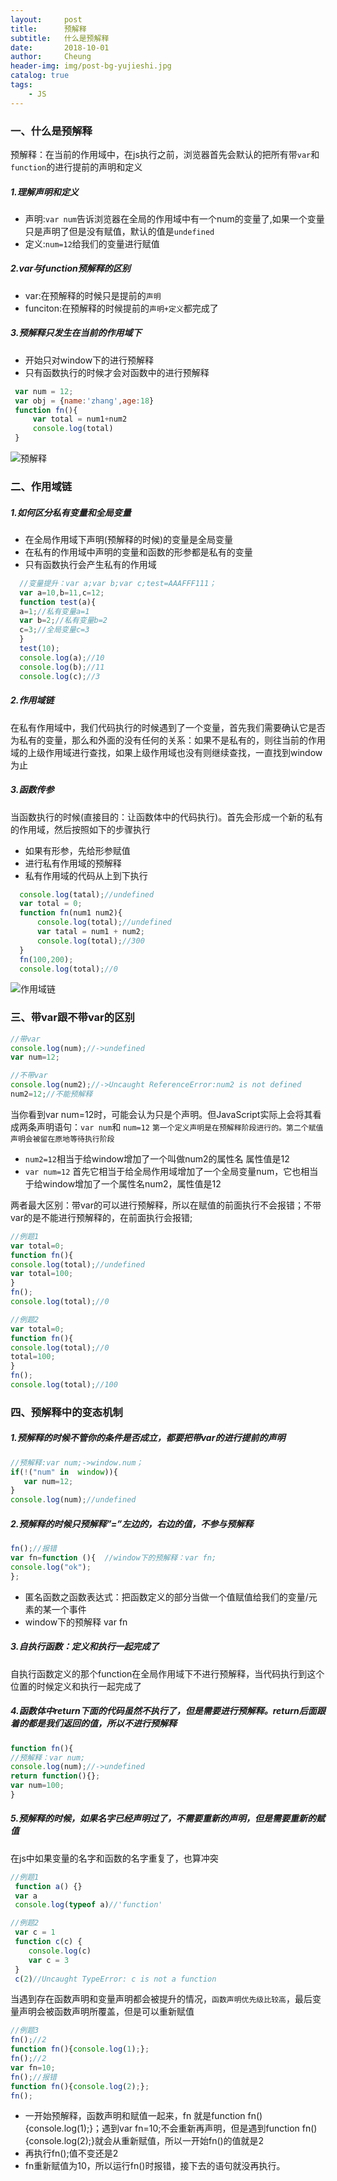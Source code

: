 ```yaml
---
layout:     post
title:      预解释
subtitle:   什么是预解释
date:       2018-10-01
author:     Cheung
header-img: img/post-bg-yujieshi.jpg
catalog: true
tags:
    - JS
---
```


### 一、什么是预解释

  预解释：在当前的作用域中，在js执行之前，浏览器首先会默认的把所有带`var`和`function`的进行提前的声明和定义

#####  1.理解声明和定义

  * 声明:`var num`告诉浏览器在全局的作用域中有一个num的变量了,如果一个变量只是声明了但是没有赋值，默认的值是`undefined `
  * 定义:`num=12`给我们的变量进行赋值 

#####  2.var与function预解释的区别
  
  * var:在预解释的时候只是提前的`声明`
  * funciton:在预解释的时候提前的`声明+定义`都完成了 

#####  3.预解释只发生在当前的作用域下

  * 开始只对window下的进行预解释
  * 只有函数执行的时候才会对函数中的进行预解释

  ```js
   var num = 12;
   var obj = {name:'zhang',age:18}
   function fn(){
       var total = num1+num2
       console.log(total)
   }
  ```
  ![预解释](https://img.alicdn.com/imgextra/i4/2445381426/O1CN01eF5bVa1MP9HjD1XmX_!!2445381426.png)

### 二、作用域链

##### 1.如何区分私有变量和全局变量
   
  * 在全局作用域下声明(预解释的时候)的变量是全局变量 
  * 在私有的作用域中声明的变量和函数的形参都是私有的变量
  * 只有函数执行会产生私有的作用域
  ```js
    //变量提升：var a;var b;var c;test=AAAFFF111；
    var a=10,b=11,c=12;
    function test(a){
    a=1;//私有变量a=1
    var b=2;//私有变量b=2
    c=3;//全局变量c=3
    }
    test(10);
    console.log(a);//10
    console.log(b);//11
    console.log(c);//3
  ``` 
  
##### 2.作用域链

在私有作用域中，我们代码执行的时候遇到了一个变量，首先我们需要确认它是否为私有的变量，那么和外面的没有任何的关系：如果不是私有的，则往当前的作用域的上级作用域进行查找，如果上级作用域也没有则继续查找，一直找到window为止   

##### 3.函数传参
   
   当函数执行的时候(直接目的：让函数体中的代码执行)。首先会形成一个新的私有的作用域，然后按照如下的步骤执行 

   * 如果有形参，先给形参赋值
   * 进行私有作用域的预解释 
   * 私有作用域的代码从上到下执行 

   ```js
     console.log(tatal);//undefined
     var total = 0;
     function fn(num1 num2){
         console.log(total);//undefined
         var tatal = num1 + num2;
         console.log(total);//300
     }
     fn(100,200);
     console.log(total);//0
   ```
   ![作用域链](https://img.alicdn.com/imgextra/i4/2445381426/O1CN01uetxwH1MP9HklqaBJ_!!2445381426.png)
   

### 三、带var跟不带var的区别

```js
//带var
console.log(num);//->undefined
var num=12;
```

```js
//不带var
console.log(num2);//->Uncaught ReferenceError:num2 is not defined 
num2=12;//不能预解释
```

当你看到var num=12时，可能会认为只是个声明。但JavaScript实际上会将其看成两条声明语句：`var num`和 `num=12` `第一个定义声明是在预解释阶段进行的。第二个赋值声明会被留在原地等待执行阶段`
* `num2=12`相当于给window增加了一个叫做num2的属性名 
属性值是12 
* `var num=12` 首先它相当于给全局作用域增加了一个全局变量num，它也相当于给window增加了一个属性名num2，属性值是12

两者最大区别：带var的可以进行预解释，所以在赋值的前面执行不会报错；不带var的是不能进行预解释的，在前面执行会报错;
```js
//例题1
var total=0;
function fn(){
console.log(total);//undefined
var total=100;
}
fn();
console.log(total);//0
```
```js
//例题2
var total=0;
function fn(){
console.log(total);//0
total=100;
}
fn();
console.log(total);//100
```
### 四、预解释中的变态机制
##### 1.预解释的时候不管你的条件是否成立，都要把带var的进行提前的声明
```js
//预解释:var num;->window.num；
if(!("num" in  window)){
   var num=12;  
}
console.log(num);//undefined
```

##### 2.预解释的时候只预解释”=”左边的，右边的值，不参与预解释
```js
fn();//报错
var fn=function (){  //window下的预解释：var fn;
console.log("ok");
};
```
  * 匿名函数之函数表达式：把函数定义的部分当做一个值赋值给我们的变量/元素的某一个事件 
  * window下的预解释 var fn

##### 3.自执行函数：定义和执行一起完成了
自执行函数定义的那个function在全局作用域下不进行预解释，当代码执行到这个位置的时候定义和执行一起完成了

##### 4.函数体中return下面的代码虽然不执行了，但是需要进行预解释。return后面跟着的都是我们返回的值，所以不进行预解释

```js
function fn(){
//预解释：var num;
console.log(num);//->undefined
return function(){};
var num=100;
}
```
##### 5.预解释的时候，如果名字已经声明过了，不需要重新的声明，但是需要重新的赋值 
在js中如果变量的名字和函数的名字重复了，也算冲突 
```js
//例题1
 function a() {}
 var a
 console.log(typeof a)//'function'
```
```js
//例题2
 var c = 1
 function c(c) {
    console.log(c)
    var c = 3
 }
 c(2)//Uncaught TypeError: c is not a function
```
当遇到存在函数声明和变量声明都会被提升的情况，`函数声明优先级比较高`，最后变量声明会被函数声明所覆盖，但是可以重新赋值

```js
//例题3
fn();//2
function fn(){console.log(1);};
fn();//2
var fn=10;
fn();//报错
function fn(){console.log(2);};
fn();
```
* 一开始预解释，函数声明和赋值一起来，fn 就是function fn(){console.log(1);}；遇到var fn=10;不会重新再声明，但是遇到function fn(){console.log(2);}就会从重新赋值，所以一开始fn()的值就是2
* 再执行fn();值不变还是2
* fn重新赋值为10，所以运行fn()时报错，接下去的语句就没再执行。




